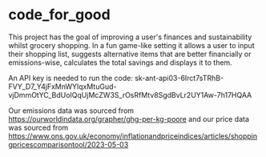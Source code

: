 # code_for_good

This project has the goal of improving a user's finances and sustainability whilst grocery shopping. In a fun game-like setting it allows a user to input their shopping list, suggests alternative items that are better financially or emissions-wise, calculates the total savings and displays it to them.

An API key is needed to run the code: 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

Our emissions data was sourced from https://ourworldindata.org/grapher/ghg-per-kg-poore and our price data was sourced from https://www.ons.gov.uk/economy/inflationandpriceindices/articles/shoppingpricescomparisontool/2023-05-03
